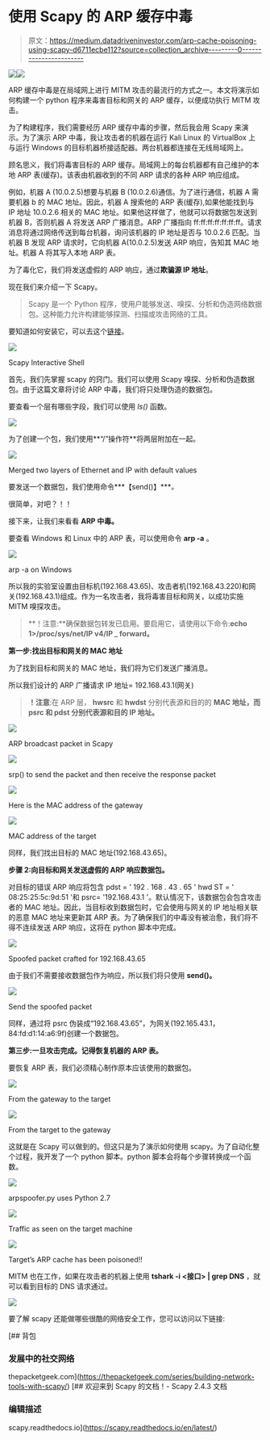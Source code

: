 # 使用 Scapy 的 ARP 缓存中毒

> 原文：<https://medium.datadriveninvestor.com/arp-cache-poisoning-using-scapy-d6711ecbe112?source=collection_archive---------0----------------------->

[![](img/f0342f56232a7389724f4f6af6a68e69.png)](http://www.track.datadriveninvestor.com/1B9E)![](img/f5142e2a1cb6b41d830c10a7e55da0a5.png)

ARP 缓存中毒是在局域网上进行 MITM 攻击的最流行的方式之一。本文将演示如何构建一个 python 程序来毒害目标和网关的 ARP 缓存，以便成功执行 MITM 攻击。

为了构建程序，我们需要经历 ARP 缓存中毒的步骤，然后我会用 Scapy 来演示。为了演示 ARP 中毒，我让攻击者的机器在运行 Kali Linux 的 VirtualBox 上与运行 Windows 的目标机器桥接适配器。两台机器都连接在无线局域网上。

顾名思义，我们将毒害目标的 ARP 缓存。局域网上的每台机器都有自己维护的本地 ARP 表(缓存)。该表由机器收到的不同 ARP 请求的各种 ARP 响应组成。

例如，机器 A (10.0.2.5)想要与机器 B (10.0.2.6)通信。为了进行通信，机器 A 需要机器 b 的 MAC 地址。因此，机器 A 搜索他的 ARP 表(缓存),如果他能找到与 IP 地址 10.0.2.6 相关的 MAC 地址。如果他这样做了，他就可以将数据包发送到机器 B，否则机器 A 将发送 ARP 广播消息。ARP 广播指向 ff:ff:ff:ff:ff:ff:ff。请求消息将通过网络传送到每台机器，询问该机器的 IP 地址是否与 10.0.2.6 匹配。当机器 B 发现 ARP 请求时，它向机器 A(10.0.2.5)发送 ARP 响应，告知其 MAC 地址。机器 A 将其写入本地 ARP 表。

为了毒化它，我们将发送虚假的 ARP 响应，通过**欺骗源 IP 地址**。

现在我们来介绍一下 Scapy。

> Scapy 是一个 Python 程序，使用户能够发送、嗅探、分析和伪造网络数据包。这种能力允许构建能够探测、扫描或攻击网络的工具。

要知道如何安装它，可以去这个[链接](https://scapy.readthedocs.io/en/latest/installation.html)。

![](img/1629f85d8deb3be153ea1008c90134ae.png)

Scapy Interactive Shell

首先，我们先掌握 scapy 的窍门。我们可以使用 Scapy 嗅探、分析和伪造数据包。由于这篇文章将讨论 ARP 中毒，我们将只处理伪造的数据包。

要查看一个层有哪些字段，我们可以使用 *ls()* 函数。

![](img/52aa7c957904775054cde8386f8c1bf5.png)

为了创建一个包，我们使用**“/”操作符**将两层附加在一起。

![](img/877dda9a1b2c28b44572b00742391e93.png)

Merged two layers of Ethernet and IP with default values

要发送一个数据包，我们使用命令***【send()】****。*

很简单，对吧？！！

接下来，让我们来看看 **ARP 中毒。**

要查看 Windows 和 Linux 中的 ARP 表，可以使用命令 **arp -a** 。

![](img/94b903c012ced15e7824b185789313ec.png)

arp -a on Windows

所以我的实验室设置由目标机(192.168.43.65)、攻击者机(192.168.43.220)和网关(192.168.43.1)组成。作为一名攻击者，我将毒害目标和网关，以成功实施 MITM 嗅探攻击。

> **！注意:**确保数据包转发已启用。要启用它，请使用以下命令:**echo 1>/proc/sys/net/IP v4/IP _ forward。**

**第一步:找出目标和网关的 MAC 地址**

为了找到目标和网关的 MAC 地址，我们将为它们发送广播消息。

所以我们设计的 ARP 广播请求 IP 地址= 192.168.43.1(网关)

> **！注意**:在 ARP 层， **hwsrc** 和 **hwdst** 分别代表源和目的的 **MAC 地址，而 **psrc** 和 **pdst** 分别代表源和目的 **IP 地址。****

![](img/ee0c0f8fe95a12cb7323373bbc8b3afc.png)

ARP broadcast packet in Scapy

![](img/51ad00bbd042910615cad588364eade9.png)

srp() to send the packet and then receive the response packet

![](img/7e3a19707f176bdcb66ab727a121a0df.png)

Here is the MAC address of the gateway

![](img/acefc909738cc55819a273a983e0dc03.png)

MAC address of the target

同样，我们找出目标的 MAC 地址(192.168.43.65)。

**步骤 2:向目标和网关发送虚假的 ARP 响应数据包。**

对目标的错误 ARP 响应将包含 pdst = ' 192 . 168 . 43 . 65 ' hwd ST = ' 08:25:25:5c:9d:51 '和 psrc= '192.168.43.1 '。默认情况下，该数据包会包含攻击者的 MAC 地址。因此，当目标收到数据包时，它会使用与网关的 IP 地址相关联的恶意 MAC 地址来更新其 ARP 表。为了确保我们的中毒没有被治愈，我们将不得不连续发送 ARP 响应，这将在 python 脚本中完成。

![](img/1f4f0e06b2e0a99b46c3fc43d99d8793.png)

Spoofed packet crafted for 192.168.43.65

由于我们不需要接收数据包作为响应，所以我们将只使用 **send()。**

![](img/a4194e38bd2276031bb6a701617781d7.png)

Send the spoofed packet

同样，通过将 psrc 伪装成“192.168.43.65”，为网关(192.165.43.1，84:fd:d1:14:a6:9f)创建一个数据包。

**第三步:一旦攻击完成。记得恢复机器的 ARP 表。**

要恢复 ARP 表，我们必须精心制作原本应该使用的数据包。

![](img/09b99108a030a8ceb312fd1491492572.png)

From the gateway to the target

![](img/ee4718de3564e2e25c0b15021585a77f.png)

From the target to the gateway

这就是在 Scapy 可以做到的。但这只是为了演示如何使用 scapy。为了自动化整个过程，我开发了一个 python 脚本。python 脚本会将每个步骤转换成一个函数。

![](img/097faf59f5d0ac0af82b6c0368bff7fc.png)

arpspoofer.py uses Python 2.7

![](img/636c9f17cb10d1808ad720f28d89c539.png)

Traffic as seen on the target machine

![](img/f0e78418994863990ad2962c52fe8a11.png)

Target’s ARP cache has been poisoned!!

MITM 也在工作，如果在攻击者的机器上使用 **tshark -i <接口> | grep DNS** ，就可以看到目标的 DNS 请求通过。

![](img/6f34eea084e2c716304381061c58ca0b.png)

要了解 scapy 还能做哪些很酷的网络安全工作，您可以访问以下链接:

 [## 背包

### 发展中的社交网络

thepacketgeek.com](https://thepacketgeek.com/series/building-network-tools-with-scapy/) [](https://scapy.readthedocs.io/en/latest/) [## 欢迎来到 Scapy 的文档！- Scapy 2.4.3 文档

### 编辑描述

scapy.readthedocs.io](https://scapy.readthedocs.io/en/latest/)